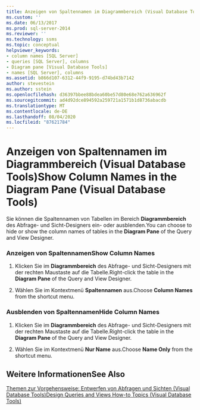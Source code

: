 ```yaml
---
title: Anzeigen von Spaltennamen im Diagrammbereich (Visual Database Tools) | Microsoft-Dokumentation
ms.custom: ''
ms.date: 06/13/2017
ms.prod: sql-server-2014
ms.reviewer: ''
ms.technology: ssms
ms.topic: conceptual
helpviewer_keywords:
- column names [SQL Server]
- queries [SQL Server], columns
- Diagram pane [Visual Database Tools]
- names [SQL Server], columns
ms.assetid: b866d107-6312-44f9-9195-d74bd43b7142
author: stevestein
ms.author: sstein
ms.openlocfilehash: d36397bbee88bdea60be57d80e68e762a636962f
ms.sourcegitcommit: ad4d92dce894592a259721a1571b1d8736abacdb
ms.translationtype: MT
ms.contentlocale: de-DE
ms.lasthandoff: 08/04/2020
ms.locfileid: "87621784"
---
```

# <a name="show-column-names-in-the-diagram-pane-visual-database-tools"></a><span data-ttu-id="8dfee-102">Anzeigen von Spaltennamen im Diagrammbereich (Visual Database Tools)</span><span class="sxs-lookup"><span data-stu-id="8dfee-102">Show Column Names in the Diagram Pane (Visual Database Tools)</span></span>
  <span data-ttu-id="8dfee-103">Sie können die Spaltennamen von Tabellen im Bereich **Diagrammbereich** des Abfrage- und Sicht-Designers ein- oder ausblenden.</span><span class="sxs-lookup"><span data-stu-id="8dfee-103">You can choose to hide or show the column names of tables in the **Diagram Pane** of the Query and View Designer.</span></span>  
  
### <a name="show-column-names"></a><span data-ttu-id="8dfee-104">Anzeigen von Spaltennamen</span><span class="sxs-lookup"><span data-stu-id="8dfee-104">Show Column Names</span></span>  
  
1.  <span data-ttu-id="8dfee-105">Klicken Sie im **Diagrammbereich** des Abfrage- und Sicht-Designers mit der rechten Maustaste auf die Tabelle.</span><span class="sxs-lookup"><span data-stu-id="8dfee-105">Right-click the table in the **Diagram Pane** of the Query and View Designer.</span></span>  
  
2.  <span data-ttu-id="8dfee-106">Wählen Sie im Kontextmenü **Spaltennamen** aus.</span><span class="sxs-lookup"><span data-stu-id="8dfee-106">Choose **Column Names** from the shortcut menu.</span></span>  
  
### <a name="hide-column-names"></a><span data-ttu-id="8dfee-107">Ausblenden von Spaltennamen</span><span class="sxs-lookup"><span data-stu-id="8dfee-107">Hide Column Names</span></span>  
  
1.  <span data-ttu-id="8dfee-108">Klicken Sie im **Diagrammbereich** des Abfrage- und Sicht-Designers mit der rechten Maustaste auf die Tabelle.</span><span class="sxs-lookup"><span data-stu-id="8dfee-108">Right-click the table in the **Diagram Pane** of the Query and View Designer.</span></span>  
  
2.  <span data-ttu-id="8dfee-109">Wählen Sie im Kontextmenü **Nur Name** aus.</span><span class="sxs-lookup"><span data-stu-id="8dfee-109">Choose **Name Only** from the shortcut menu.</span></span>  
  
## <a name="see-also"></a><span data-ttu-id="8dfee-110">Weitere Informationen</span><span class="sxs-lookup"><span data-stu-id="8dfee-110">See Also</span></span>  
 [<span data-ttu-id="8dfee-111">Themen zur Vorgehensweise: Entwerfen von Abfragen und Sichten &#40;Visual Database Tools&#41;</span><span class="sxs-lookup"><span data-stu-id="8dfee-111">Design Queries and Views How-to Topics &#40;Visual Database Tools&#41;</span></span>](visual-database-tools.md)  
  
  
